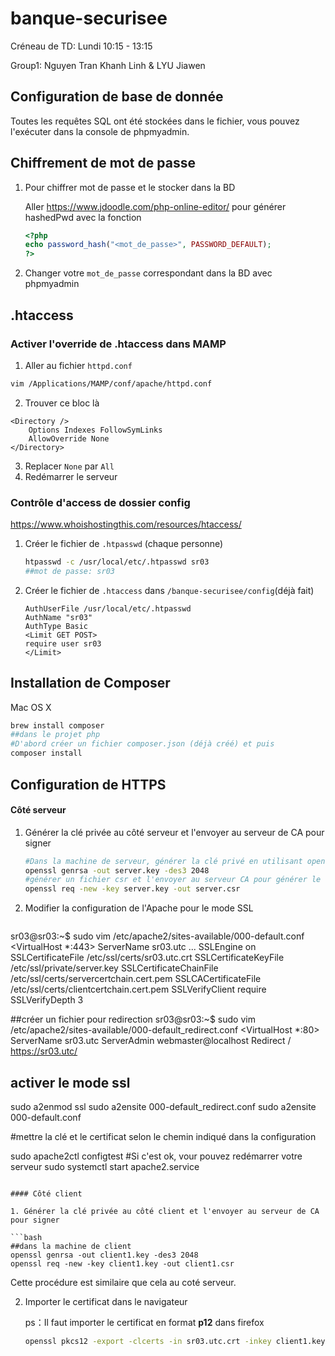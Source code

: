 # banque-securisee

Créneau de TD: Lundi 10:15 - 13:15

Group1: Nguyen Tran Khanh Linh & LYU Jiawen

## Configuration de base de donnée

Toutes les requêtes SQL ont été stockées dans le fichier, vous pouvez l'exécuter dans la console de phpmyadmin.

## Chiffrement de mot de passe

1. Pour chiffrer mot de passe et le stocker dans la BD

   Aller https://www.jdoodle.com/php-online-editor/ pour générer hashedPwd avec la fonction 

   ```php
   <?php
   echo password_hash("<mot_de_passe>", PASSWORD_DEFAULT);
   ?>
   ```

2. Changer votre `mot_de_passe` correspondant dans la BD avec phpmyadmin

## .htaccess

### Activer l'override de .htaccess dans MAMP

1. Aller au fichier `httpd.conf`

```bash
vim /Applications/MAMP/conf/apache/httpd.conf
```

2. Trouver ce bloc là

```
<Directory />
    Options Indexes FollowSymLinks
    AllowOverride None
</Directory>
```

3. Replacer `None` par `All`
4. Redémarrer le serveur

### Contrôle d'access de dossier config

https://www.whoishostingthis.com/resources/htaccess/

1. Créer le fichier de `.htpasswd` (chaque personne)

   ```bash
   htpasswd -c /usr/local/etc/.htpasswd sr03
   ##mot de passe: sr03
   ```

2. Créer le fichier de `.htaccess` dans `/banque-securisee/config`(déjà fait)

   ```
   AuthUserFile /usr/local/etc/.htpasswd
   AuthName "sr03"
   AuthType Basic
   <Limit GET POST>
   require user sr03
   </Limit>
   ```

## Installation de Composer

Mac OS X

```bash
brew install composer
##dans le projet php
#D'abord créer un fichier composer.json (déjà créé) et puis 
composer install
```

## Configuration de HTTPS

#### Côté serveur

1. Générer la clé privée au côté serveur et l'envoyer au serveur de CA pour signer

   ```bash
   #Dans la machine de serveur, générer la clé privé en utilisant openssl et chosir une algorithme pertinent(ici on choisit DES3 et le longeur de la clé est 2048bits)
   openssl genrsa -out server.key -des3 2048
   #générer un fichier csr et l'envoyer au serveur CA pour générer le certificat de serveur
   openssl req -new -key server.key -out server.csr
   ```
   
2. Modifier la configuration de l'Apache pour le mode SSL

   ```bash
sr03@sr03:~$ sudo vim /etc/apache2/sites-available/000-default.conf
   <IfModule mod_ssl.c>
           <VirtualHost *:443>
                   ServerName sr03.utc
   								...
                   SSLEngine on
                   SSLCertificateFile /etc/ssl/certs/sr03.utc.crt
                   SSLCertificateKeyFile /etc/ssl/private/server.key
                   SSLCertificateChainFile /etc/ssl/certs/servercertchain.cert.pem
                   SSLCACertificateFile /etc/ssl/certs/clientcertchain.cert.pem
                   SSLVerifyClient require
                   SSLVerifyDepth 3
           </VirtualHost>
   </IfModule>
   
   ##créer un fichier pour redirection
   sr03@sr03:~$ sudo vim /etc/apache2/sites-available/000-default_redirect.conf 
   <VirtualHost *:80>
           ServerName sr03.utc
           ServerAdmin webmaster@localhost
           Redirect / https://sr03.utc/
   </VirtualHost>
   
   ## activer le mode ssl
   sudo a2enmod ssl
   sudo a2ensite 000-default_redirect.conf
   sudo a2ensite 000-default.conf
   
   #mettre la clé et le certificat selon le chemin indiqué dans la configuration
   
   sudo apache2ctl configtest
   #Si c'est ok, vour pouvez redémarrer votre serveur
   sudo systemctl start apache2.service
   
   ```

#### Côté client

1. Générer la clé privée au côté client et l'envoyer au serveur de CA pour signer

   ```bash
   ##dans la machine de client
   openssl genrsa -out client1.key -des3 2048 
   openssl req -new -key client1.key -out client1.csr
   ```
   
Cette procédure est similaire que cela au coté serveur.
   
2. Importer le certificat dans le navigateur

   ps：Il faut importer le certificat en format **p12** dans firefox

   ```bash
   openssl pkcs12 -export -clcerts -in sr03.utc.crt -inkey client1.key -		out client.sr03.utc.p12
   ```